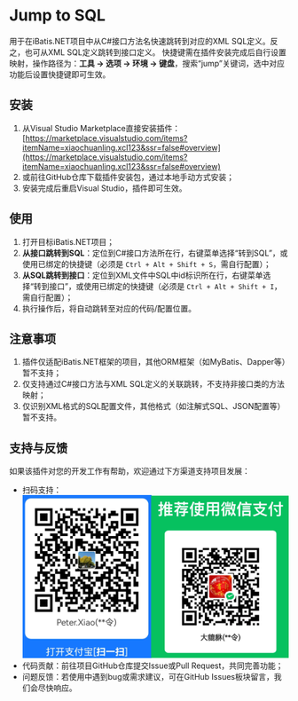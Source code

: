 # Jump to SQL

用于在iBatis.NET项目中从C#接口方法名快速跳转到对应的XML SQL定义。反之，也可从XML SQL定义跳转到接口定义。
快捷键需在插件安装完成后自行设置映射，操作路径为：**工具 -> 选项 -> 环境 -> 键盘**，搜索“jump”关键词，选中对应功能后设置快捷键即可生效。


## 安装

1. 从Visual Studio Marketplace直接安装插件：[https://marketplace.visualstudio.com/items?itemName=xiaochuanling.xcl123&ssr=false#overview](https://marketplace.visualstudio.com/items?itemName=xiaochuanling.xcl123&ssr=false#overview)
2. 或前往GitHub仓库下载插件安装包，通过本地手动方式安装；
3. 安装完成后重启Visual Studio，插件即可生效。


## 使用

1. 打开目标iBatis.NET项目；
2. **从接口跳转到SQL**：定位到C#接口方法所在行，右键菜单选择“转到SQL”，或使用已绑定的快捷键（必须是 `Ctrl + Alt + Shift + S`，需自行配置）；
3. **从SQL跳转到接口**：定位到XML文件中SQL中id标识所在行，右键菜单选择“转到接口”，或使用已绑定的快捷键（必须是 `Ctrl + Alt + Shift + I`，需自行配置）；
4. 执行操作后，将自动跳转至对应的代码/配置位置。


## 注意事项

1. 插件仅适配iBatis.NET框架的项目，其他ORM框架（如MyBatis、Dapper等）暂不支持；
2. 仅支持通过C#接口方法与XML SQL定义的关联跳转，不支持非接口类的方法映射；
3. 仅识别XML格式的SQL配置文件，其他格式（如注解式SQL、JSON配置等）暂不支持。


## 支持与反馈

如果该插件对您的开发工作有帮助，欢迎通过下方渠道支持项目发展：
- 扫码支持：![项目支持二维码](images/reward_code.png)
- 代码贡献：前往项目GitHub仓库提交Issue或Pull Request，共同完善功能；
- 问题反馈：若使用中遇到bug或需求建议，可在GitHub Issues板块留言，我们会尽快响应。
